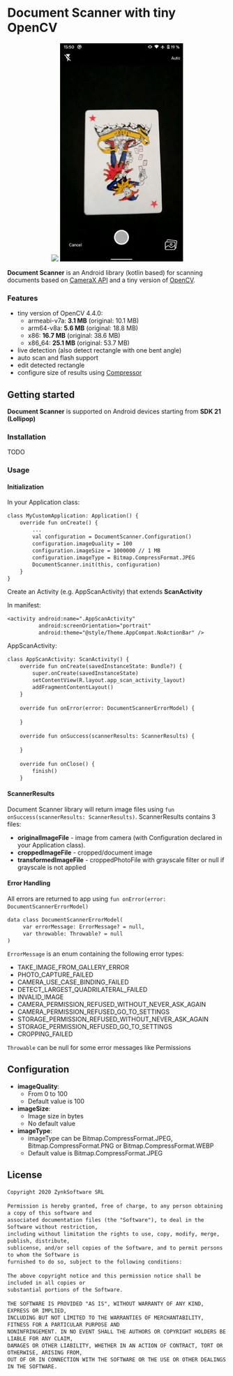 # Document Scanner with tiny OpenCV

<div align="center">
    <img src="example1.gif"height="500" />
    <img src="example2.gif"height="500" />
</div>




**Document Scanner** is an Android library (kotlin based) for scanning documents based on [CameraX API](https://developer.android.com/training/camerax) and a tiny version of [OpenCV](https://opencv.org).

### Features
- tiny version of OpenCV 4.4.0:
	- armeabi-v7a: **3.1 MB** (original: 10.1 MB)
	- arm64-v8a: **5.6 MB** (original: 18.8 MB)
	- x86: **16.7 MB** (original: 38.6 MB)
	- x86_64: **25.1 MB** (original: 53.7 MB)
- live detection (also detect rectangle with one bent angle)
- auto scan and flash support
- edit detected rectangle
- configure size of results using [Compressor](https://github.com/zetbaitsu/Compressor)

## Getting started

**Document Scanner**  is supported on Android devices starting from **SDK 21 (Lollipop)** 

### Installation

TODO


### Usage

#### Initialization

In your Application class: 

    class MyCustomApplication: Application() {  
        override fun onCreate() {  
            ...
            val configuration = DocumentScanner.Configuration()  
			configuration.imageQuality = 100  
			configuration.imageSize = 1000000 // 1 MB  
			configuration.imageType = Bitmap.CompressFormat.JPEG  
			DocumentScanner.init(this, configuration)
        }   
    }

Create an Activity (e.g. AppScanActivity) that extends **ScanActivity**

In manifest:

    <activity android:name=".AppScanActivity"  
		      android:screenOrientation="portrait"  
		      android:theme="@style/Theme.AppCompat.NoActionBar" />

AppScanActivity:

    class AppScanActivity: ScanActivity() {  
	    override fun onCreate(savedInstanceState: Bundle?) {  
            super.onCreate(savedInstanceState)  
            setContentView(R.layout.app_scan_activity_layout)  
            addFragmentContentLayout()
        }  
      
        override fun onError(error: DocumentScannerErrorModel) {  
	        
        }
      
        override fun onSuccess(scannerResults: ScannerResults) {  
	        
        }
      
        override fun onClose() {  
            finish()  
        }


#### ScannerResults

Document Scanner library will return image files using `fun onSuccess(scannerResults: ScannerResults)`. ScannerResults contains 3 files:
- **originalImageFile** - image from camera (with Configuration declared in your Application class).
- **croppedImageFile** - cropped/document image
- **transformedImageFile** - croppedPhotoFile with grayscale filter or null if grayscale is not applied

#### Error Handling
All errors are returned to app using `fun onError(error: DocumentScannerErrorModel)`

    data class DocumentScannerErrorModel(  
	     var errorMessage: ErrorMessage? = null,  
	     var throwable: Throwable? = null  
    )
`ErrorMessage` is an enum containing the following error types:
- TAKE_IMAGE_FROM_GALLERY_ERROR
- PHOTO_CAPTURE_FAILED
- CAMERA_USE_CASE_BINDING_FAILED
- DETECT_LARGEST_QUADRILATERAL_FAILED
- INVALID_IMAGE
- CAMERA_PERMISSION_REFUSED_WITHOUT_NEVER_ASK_AGAIN
- CAMERA_PERMISSION_REFUSED_GO_TO_SETTINGS
- STORAGE_PERMISSION_REFUSED_WITHOUT_NEVER_ASK_AGAIN
- STORAGE_PERMISSION_REFUSED_GO_TO_SETTINGS
- CROPPING_FAILED

`Throwable` can be null for some error messages like Permissions 

## Configuration
* **imageQuality**:
	* From 0 to 100
	* Default value is 100
* **imageSize**:
	* Image size in bytes
	* No default value
* **imageType**:
	* imageType can be Bitmap.CompressFormat.JPEG, Bitmap.CompressFormat.PNG or Bitmap.CompressFormat.WEBP
	* Default value is Bitmap.CompressFormat.JPEG




## License

	Copyright 2020 ZynkSoftware SRL

	Permission is hereby granted, free of charge, to any person obtaining a copy of this software and
	associated documentation files (the "Software"), to deal in the Software without restriction,
	including without limitation the rights to use, copy, modify, merge, publish, distribute,
	sublicense, and/or sell copies of the Software, and to permit persons to whom the Software is
	furnished to do so, subject to the following conditions:

	The above copyright notice and this permission notice shall be included in all copies or
	substantial portions of the Software.

	THE SOFTWARE IS PROVIDED "AS IS", WITHOUT WARRANTY OF ANY KIND, EXPRESS OR IMPLIED,
	INCLUDING BUT NOT LIMITED TO THE WARRANTIES OF MERCHANTABILITY, FITNESS FOR A PARTICULAR PURPOSE AND
	NONINFRINGEMENT. IN NO EVENT SHALL THE AUTHORS OR COPYRIGHT HOLDERS BE LIABLE FOR ANY CLAIM,
	DAMAGES OR OTHER LIABILITY, WHETHER IN AN ACTION OF CONTRACT, TORT OR OTHERWISE, ARISING FROM,
	OUT OF OR IN CONNECTION WITH THE SOFTWARE OR THE USE OR OTHER DEALINGS IN THE SOFTWARE.
	


